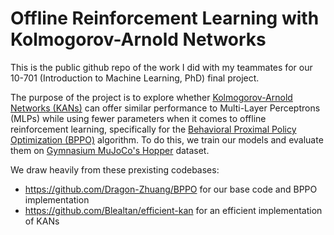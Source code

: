 # Offline Reinforcement Learning with Kolmogorov-Arnold Networks

This is the public github repo of the work I did with my teammates for our 10-701 (Introduction to Machine Learning, PhD) final project. 

The purpose of the project is to explore whether [Kolmogorov-Arnold Networks (KANs)](https://arxiv.org/pdf/2404.19756) can offer similar performance to Multi-Layer Perceptrons (MLPs) while using fewer parameters when it comes to offline reinforcement learning, specifically for the [Behavioral Proximal Policy Optimization (BPPO)](https://arxiv.org/pdf/2302.11312) algorithm. To do this, we train our models and evaluate them on [Gymnasium MuJoCo's Hopper](https://gymnasium.farama.org/environments/mujoco/hopper/) dataset. 

We draw heavily from these prexisting codebases:
- https://github.com/Dragon-Zhuang/BPPO for our base code and BPPO implementation
- https://github.com/Blealtan/efficient-kan for an efficient implementation of KANs
